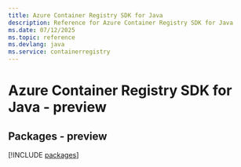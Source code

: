```yaml
---
title: Azure Container Registry SDK for Java
description: Reference for Azure Container Registry SDK for Java
ms.date: 07/12/2025
ms.topic: reference
ms.devlang: java
ms.service: containerregistry
---
```

# Azure Container Registry SDK for Java - preview
## Packages - preview
[!INCLUDE [packages](container-registry-index.md)]